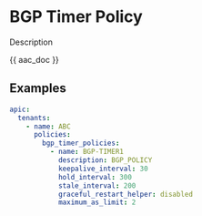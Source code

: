 # BGP Timer Policy

Description

{{ aac_doc }}
## Examples

```yaml
apic:
  tenants:
    - name: ABC
      policies:
        bgp_timer_policies:
          - name: BGP-TIMER1
            description: BGP_POLICY
            keepalive_interval: 30
            hold_interval: 300
            stale_interval: 200
            graceful_restart_helper: disabled
            maximum_as_limit: 2
```
